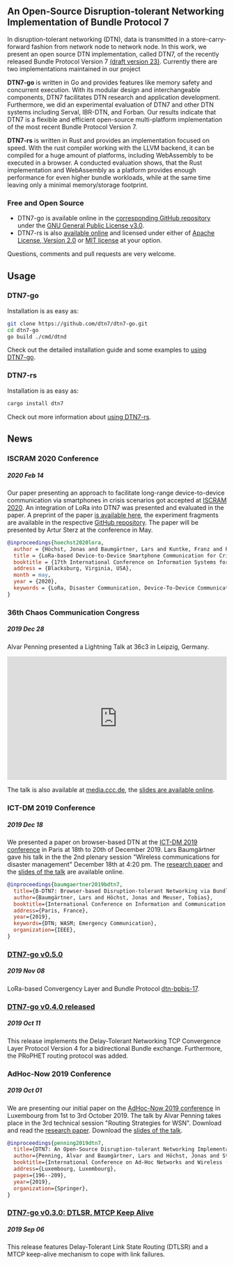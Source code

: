 ## An Open-Source Disruption-tolerant Networking Implementation of Bundle Protocol 7

In disruption-tolerant networking (DTN), data is transmitted in a store-carry-forward fashion from network node to network node. In this work, we present an open source DTN implementation, called DTN7, of the recently released Bundle Protocol Version 7 [(draft version 23)](https://tools.ietf.org/html/draft-ietf-dtn-bpbis-23). Currently there are two implementations maintained in our project

**DTN7-go** is written in Go and provides features like memory safety and concurrent execution. With its modular design and interchangeable components, DTN7 facilitates DTN research and application development. 
Furthermore, we did an experimental evaluation of DTN7 and other DTN systems including Serval, IBR-DTN, and Forban. Our results indicate that DTN7 is a flexible and efficient open-source multi-platform implementation of the most recent Bundle Protocol Version 7.

**DTN7-rs** is written in Rust and provides an implementation focused on speed. With the rust compiler working with the LLVM backend, it can be compiled for a huge amount of platforms, including WebAssembly to be executed in a browser.
A conducted evaluation shows, that the Rust implementation and WebAssembly as a platform provides enough performance for even higher bundle workloads, while at the same time leaving only a minimal memory/storage footprint. 

### Free and Open Source

- DTN7-go is available online in the [corresponding GitHub repository](https://github.com/dtn7/dtn7-go) under the [GNU General Public License v3.0](https://github.com/dtn7/dtn7-go/blob/master/LICENSE). 
- DTN7-rs is also [available online](https://github.com/dtn7/dtn7-rs/) and
licensed under either of <a href="https://github.com/dtn7/dtn7-rs/blob/master/LICENSE-APACHE">Apache License, Version 2.0</a> or <a href="https://github.com/dtn7/dtn7-rs/blob/master/LICENSE-MIT">MIT license</a> at your option.

Questions, comments and pull requests are very welcome. 

## Usage

### DTN7-go

Installation is as easy as: 

```bash
git clone https://github.com/dtn7/dtn7-go.git
cd dtn7-go
go build ./cmd/dtnd
```

Check out the detailed installation guide and some examples to [using DTN7-go](https://github.com/dtn7/dtn7-go#installation).

### DTN7-rs

Installation is as easy as: 

```bash
cargo install dtn7
```

Check out more information about [using DTN7-rs](https://github.com/dtn7/dtn7-rs).

## News

### ISCRAM 2020 Conference
##### 2020 Feb 14

Our paper presenting an approach to facilitate long-range device-to-device communication via smartphones in crisis scenarios got accepted at [ISCRAM 2020](https://www.drrm.fralin.vt.edu/iscram2020/index.php).
An integration of LoRa into DTN7 was presented and evaluated in the paper.
A preprint of the paper [is available here](assets/hoechst2020lora.pdf), the experiment fragments are available in the respective [GitHub repository](https://github.com/umr-ds/hoechst2020lora). The paper will be presented by Artur Sterz at the conference in May.

```bibtex
@inproceedings{hoechst2020lora,
  author = {Höchst, Jonas and Baumgärtner, Lars and Kuntke, Franz and Penning, Alvar and Sterz, Artur and Freisleben, Bernd},
  title = {LoRa-based Device-to-Device Smartphone Communication for Crisis Scenarios},
  booktitle = {17th International Conference on Information Systems for Crisis Response and Management (ISCRAM 2020)},
  address = {Blacksburg, Virginia, USA},
  month = may,
  year = {2020},
  keywords = {LoRa, Disaster Communication, Device-To-Device Communication},
}
```

### 36th Chaos Communication Congress
##### 2019 Dec 28


Alvar Penning presented a Lightning Talk at 36c3 in Leipzig, Germany. 

<style>
    .embed-container { 
        position: relative; 
        padding-bottom: 56.25%; 
        height: 0; 
        overflow: hidden; 
        max-width: 100%; 
    } 
    .embed-container iframe, .embed-container object, .embed-container embed { 
        position: absolute; 
        top: 0; 
        left: 0; 
        width: 100%; 
        height: 100%; 
    }
</style>
    
<div class='embed-container'><iframe src='https://www.youtube.com/embed/ZdnXO56QR7g?start=3780' frameborder='0' allowfullscreen></iframe></div>

The talk is also available at [media.ccc.de](https://media.ccc.de/v/36c3-10524-lightning_talks_day_2), the [slides are available online](assets/36c3lt.pdf). 

### ICT-DM 2019 Conference 
##### 2019 Dec 18

We presented a paper on browser-based DTN at the [ICT-DM 2019 conference](https://ict-dm2019.esiee.fr) in Paris at 18th to 20th of December 2019. Lars Baumgärtner gave his talk in the the 2nd plenary session "Wireless communications for disaster management" December 18th at 4:20 pm. The [research paper](assets/baumgaertner2019bdtn7.pdf) and the [slides of the talk](assets/baumgaertner2019bdtn7-slides.pdf) are available online.

```bibtex
@inproceedings{baumgaertner2019bdtn7,
  title={B-DTN7: Browser-based Disruption-tolerant Networking via Bundle Protocol 7},
  author={Baumgärtner, Lars and Höchst, Jonas and Meuser, Tobias},
  booktitle={International Conference on Information and Communication Technologies for Disaster Management (ICT-DM'19)},
  address={Paris, France},
  year={2019},
  keywords={DTN; WASM; Emergency Communication},
  organization={IEEE},
}
```


### [DTN7-go v0.5.0](https://github.com/dtn7/dtn7-go/releases/tag/v0.5.0)
##### 2019 Nov 08
LoRa-based Convergency Layer and Bundle Protocol [dtn-bpbis-17](https://tools.ietf.org/html/draft-ietf-dtn-bpbis-17).


### [DTN7-go v0.4.0 released](https://github.com/dtn7/dtn7-go/releases/tag/v0.4.0)
##### 2019 Oct 11
This release implements the Delay-Tolerant Networking TCP Convergence Layer Protocol Version 4 for a bidirectional Bundle exchange.
Furthermore, the PRoPHET routing protocol was added.


### AdHoc-Now 2019 Conference 
##### 2019 Oct 01
We are presenting our initial paper on the [AdHoc-Now 2019 conference](https://www.adhocnow2019.lu/programme/programme/) in Luxembourg from 1st to 3rd October 2019. The talk by Alvar Penning takes place in the 3rd technical session "Routing Strategies for WSN". Download and read the [research paper](assets/penning2019dtn.pdf). Download the [slides of the talk](assets/penning2019dtn-slides.pdf).

```bibtex
@inproceedings{penning2019dtn7,
  title={DTN7: An Open-Source Disruption-tolerant Networking Implementation of Bundle Protocol 7},
  author={Penning, Alvar and Baumgärtner, Lars and Höchst, Jonas and Sterz, Artur and Mezini, Mira and Freisleben, Bernd},
  booktitle={International Conference on Ad-Hoc Networks and Wireless (AdHoc-Now 2019)},
  address={Luxembourg, Luxembourg},
  pages={196--209},
  year={2019},
  organization={Springer},
}
```

### [DTN7-go v0.3.0: DTLSR, MTCP Keep Alive](https://github.com/dtn7/dtn7-go/releases/tag/v0.3.0)
##### 2019 Sep 06
This release features Delay-Tolerant Link State Routing (DTLSR) and a MTCP keep-alive mechanism to cope with link failures.

